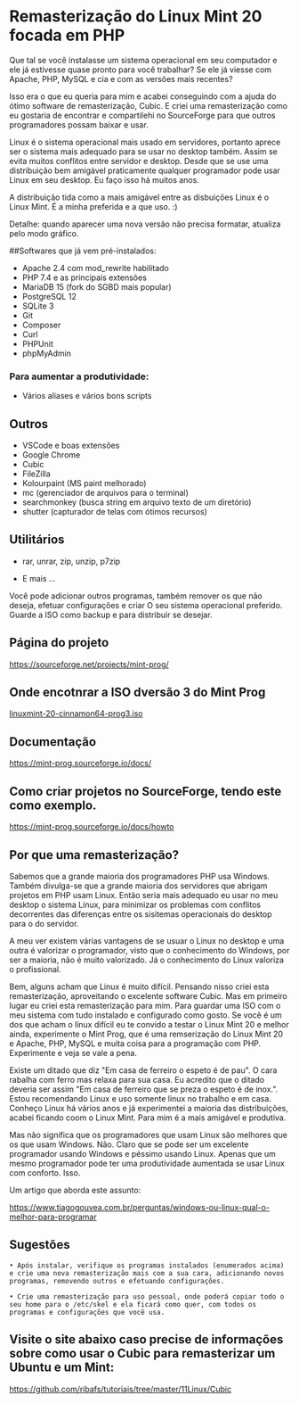 # Remasterização do Linux Mint 20 focada em PHP

Que tal se você instalasse um sistema operacional em seu computador e ele já estivesse quase pronto para você trabalhar? Se ele já viesse com Apache, PHP, MySQL e cia e com as versões mais recentes?

Isso era o que eu queria para mim e acabei conseguindo com a ajuda do ótimo software de remasterização, Cubic. E criei uma remasterização como eu gostaria de encontrar e compartilehi no SourceForge para que outros programadores possam baixar e usar.

Linux é o sistema operacional mais usado em servidores, portanto aprece ser o sistema mais adequado para se usar no desktop também. Assim se evita muitos conflitos entre servidor e desktop. Desde que se use uma distribuição bem amigável praticamente qualquer programador pode usar Linux em seu desktop. Eu faço isso há muitos anos.

A distribuição tida como a mais amigável entre as disbuições Linux é o Linux Mint. É a minha preferida e a que uso. :)

Detalhe: quando aparecer uma nova versão não precisa formatar, atualiza pelo modo gráfico.

##Softwares que já vem pré-instalados:

- Apache 2.4 com mod_rewrite habilitado
- PHP 7.4 e as principais extensões
- MariaDB 15 (fork do SGBD mais popular)
- PostgreSQL 12
- SQLite 3
- Git
- Composer
- Curl
- PHPUnit
- phpMyAdmin

### Para aumentar a produtividade:

- Vários aliases e vários bons scripts

## Outros

- VSCode e boas extensões
- Google Chrome
- Cubic
- FileZilla
- Kolourpaint (MS paint melhorado) 
- mc (gerenciador de arquivos para o terminal) 
- searchmonkey (busca string em arquivo texto de um diretório) 
- shutter (capturador de telas com ótimos recursos) 

## Utilitários

- rar, unrar, zip, unzip, p7zip

- E mais ...

Você pode adicionar outros programas, também remover os que não deseja, efetuar configurações e criar O seu sistema operacional preferido. Guarde a ISO como backup e para distribuir se desejar.

## Página do projeto

https://sourceforge.net/projects/mint-prog/

## Onde encotnrar a ISO dversão 3 do Mint Prog

[linuxmint-20-cinnamon64-prog3.iso](https://sourceforge.net/projects/mint-prog/files/Release3/linuxmint-20-cinnamon64-prog3.iso/download)

## Documentação

https://mint-prog.sourceforge.io/docs/

## Como criar projetos no SourceForge, tendo este como exemplo.

https://mint-prog.sourceforge.io/docs/howto

## Por que uma remasterização?

Sabemos que a grande maioria dos programadores PHP usa Windows. Também divulga-se que a grande maioria dos servidores que abrigam projetos em PHP usam Linux. 
Então seria mais adequado eu usar no meu desktop o sistema Linux, para minimizar os problemas com conflitos decorrentes das diferenças entre os sisitemas operacionais do desktop para o do servidor.

A meu ver existem várias vantagens de se usuar o Linux no desktop e uma outra é valorizar o programador, visto que o conhecimento do Windows, por ser a maioria, não é muito valorizado. Já o conhecimento do Linux valoriza o profissional.

Bem, alguns acham que Linux é muito difícil. Pensando nisso criei esta remasterização, aproveitando o excelente software Cubic. Mas em primeiro lugar eu criei esta remasterização para mim. Para guardar uma ISO com o meu sistema com tudo instalado e configurado como gosto. Se você é um dos que acham o línux difícil eu te convido a testar o Linux Mint 20 e melhor ainda, experimente o Mint Prog, que é uma remserização do Linux Mint 20 e Apache, PHP, MySQL e muita coisa para a programação com 
PHP. Experimente e veja se vale a pena.

Existe um ditado que diz "Em casa de ferreiro o espeto é de pau". O cara rabalha com ferro mas relaxa para sua casa. Eu acredito que o ditado deveria ser assim "Em casa de ferreiro que se preza o espeto é de inox.". Estou recomendando Linux e uso somente linux no trabalho e em casa. Conheço Linux há vários anos e já experimentei a maioria das distribuições, acabei ficando coom o Linux Mint. Para mim é a mais amigável e produtiva.

Mas não significa que os programadores que usam Linux são melhores que os que usam Windows. Não. Claro que se pode ser um excelente programador usando Windows e péssimo usando Linux. Apenas que um mesmo programador pode ter uma produtividade aumentada se usar Linux com conforto. Isso.

Um artigo que aborda este assunto:

https://www.tiagogouvea.com.br/perguntas/windows-ou-linux-qual-o-melhor-para-programar

## Sugestões

    • Após instalar, verifique os programas instalados (enumerados acima) e crie uma nova remasterização mais com a sua cara, adicionando novos programas, removendo outros e efetuando configurações.

    • Crie uma remasterização para uso pessoal, onde poderá copiar todo o seu home para o /etc/skel e ela ficará como quer, com todos os programas e configurações que você usa.

## Visite o site abaixo caso precise de informações sobre como usar o Cubic para remasterizar um Ubuntu e um Mint:

https://github.com/ribafs/tutoriais/tree/master/11Linux/Cubic
